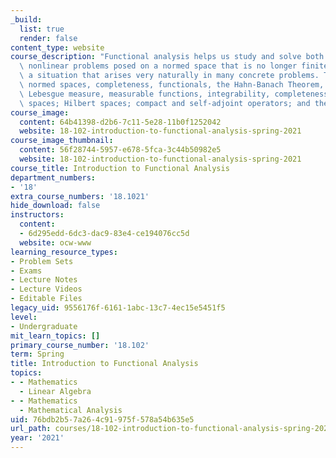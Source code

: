 ```yaml
---
_build:
  list: true
  render: false
content_type: website
course_description: "Functional analysis helps us study and solve both linear and\
  \ nonlinear problems posed on a normed space that is no longer finite-dimensional,\
  \ a situation that arises very naturally in many concrete problems. Topics include\
  \ normed spaces, completeness, functionals, the Hahn-Banach Theorem, duality, operators;\
  \ Lebesgue measure, measurable functions, integrability, completeness of L\u1D56\
  \ spaces; Hilbert spaces; compact and self-adjoint operators; and the Spectral Theorem."
course_image:
  content: 64b41398-d2b6-7c11-5e28-11b0f1252042
  website: 18-102-introduction-to-functional-analysis-spring-2021
course_image_thumbnail:
  content: 56f28744-5957-e678-5fca-3c44b50982e5
  website: 18-102-introduction-to-functional-analysis-spring-2021
course_title: Introduction to Functional Analysis
department_numbers:
- '18'
extra_course_numbers: '18.1021'
hide_download: false
instructors:
  content:
  - 6d295edd-6dc3-dac9-83e4-ce194076cc5d
  website: ocw-www
learning_resource_types:
- Problem Sets
- Exams
- Lecture Notes
- Lecture Videos
- Editable Files
legacy_uid: 9556176f-6161-1abc-13c7-4ec15e5451f5
level:
- Undergraduate
mit_learn_topics: []
primary_course_number: '18.102'
term: Spring
title: Introduction to Functional Analysis
topics:
- - Mathematics
  - Linear Algebra
- - Mathematics
  - Mathematical Analysis
uid: 76bdb2b5-7a26-4c91-975f-578a54b635e5
url_path: courses/18-102-introduction-to-functional-analysis-spring-2021
year: '2021'
---
```

